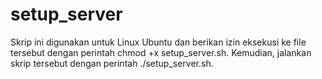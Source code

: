 # setup_server
Skrip ini digunakan untuk Linux Ubuntu dan berikan izin eksekusi ke file tersebut dengan perintah chmod +x setup_server.sh. Kemudian, jalankan skrip tersebut dengan perintah ./setup_server.sh.

